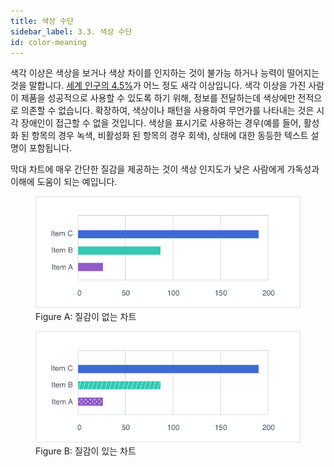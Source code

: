 ```yaml
---
title: 색상 수단
sidebar_label: 3.3. 색상 수단
id: color-meaning
---
```


색각 이상은 색상을 보거나 색상 차이를 인지하는 것이 불가능 하거나 능력이 떨어지는 것을 말합니다.
[세계 인구의 4.5%](https://nei.nih.gov/health/color_blindness/facts_about)가 어느 정도 새각 이상입니다.
색각 이상을 가진 사람이 제품을 성공적으로 사용할 수 있도록 하기 위해,
정보를 전달하는데 색상에만 전적으로 의존할 수 없습니다.
확장하여, 색상이나 패턴을 사용하여 무언가를 나타내는 것은 시각 장애인이 접근할 수 없을 것입니다.
색상을 표시기로 사용하는 경우(예를 들어, 활성화 된 항목의 경우 녹색, 비활성화 된 항목의 경우 회색),
상태에 대한 동등한 텍스트 설명이
포함됩니다.

막대 차트에 매우 간단한 질감을 제공하는 것이 색상 인지도가 낮은 사람에게 가독성과 이해에 도움이 되는 예입니다.

<figure>
  <img src="/img/color-meaning-solid.png" alt="Chart showing bar graph without texture"/>
  <figcaption>Figure A: 질감이 없는 차트</figcaption>
</figure>

<figure>
  <img src="/img/color-meaning-texture.png" alt="Chart showing bar graph with distinct textures for each bar"/>
  <figcaption>Figure B: 질감이 있는 차트 </figcaption>
</figure>
